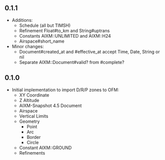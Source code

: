 ## 0.1.1

* Additions:
  * Schedule (all but TIMSH)
  * Refinement Float#to_km and String#uptrans
  * Constants AIXM::UNLIMITED and AIXM::H24
  * Airspace#short_name
* Minor changes:
  * Document#created_at and #effective_at accept Time, Date, String or nil
  * Separate AIXM::Document#valid? from #complete?

## 0.1.0

* Initial implementation to import D/R/P zones to OFM:
  * XY Coordinate
  * Z Altitude
  * AIXM-Snapshot 4.5 Document
  * Airspace
  * Vertical Limits
  * Geometry
    * Point
    * Arc
    * Border
    * Circle
  * Constant AIXM::GROUND
  * Refinements
